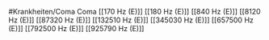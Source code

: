 #Krankheiten/Coma
Coma
[[170 Hz (E)]]
[[180 Hz (E)]]
[[840 Hz (E)]]
[[8120 Hz (E)]]
[[87320 Hz (E)]]
[[132510 Hz (E)]]
[[345030 Hz (E)]]
[[657500 Hz (E)]]
[[792500 Hz (E)]]
[[925790 Hz (E)]]
